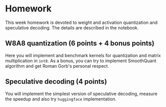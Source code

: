 # Homework

This week homework is devoted to weight and activation quantization and speculative decoding. The details are described in the notebook.

## W8A8 quantization (6 points + 4 bonus points)

Here you will implement and benchmark kernels for quantization and matrix multiplication in `int8`. As a bonus, you can try to implement SmoothQuant algorithm and get Roman Gorb's personal respect.

## Speculative decoding (4 points)

You will implement the simplest version of speculative decoding, measure the speedup and also try `huggingface` implementation.
